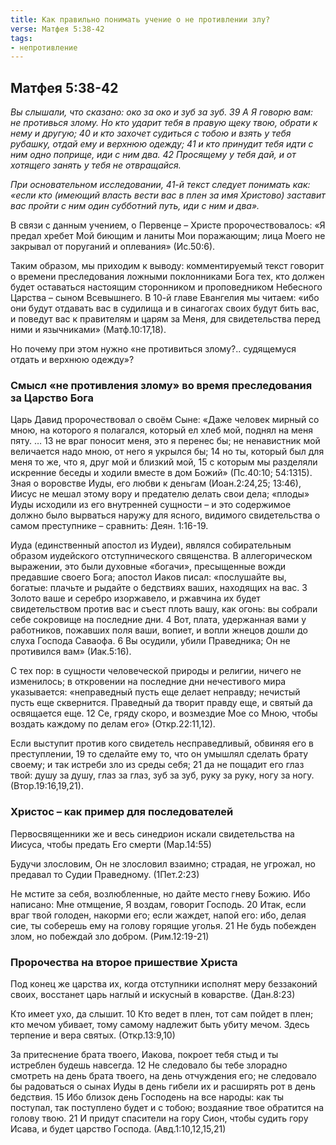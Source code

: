 ```yaml
---
title: Как правильно понимать учение о не противлении злу?
verse: Матфея 5:38-42
tags: 
- непротивление
---
```


## Матфея 5:38-42

*Вы слышали, что сказано: око за око и зуб за зуб. 39 А Я говорю вам: не противься злому. Но кто ударит тебя в правую щеку твою, обрати к нему и другую; 40 и кто захочет судиться с тобою и взять у тебя рубашку, отдай ему и верхнюю одежду; 41 и кто принудит тебя идти с ним одно поприще, иди с ним два. 42 Просящему у тебя дай, и от хотящего занять у тебя не отвращайся.*

*При основательном исследовании, 41-й текст  следует понимать как: «если кто (имеющий власть вести вас в плен за имя Христово) заставит вас пройти с ним один субботний путь, иди с ним и два».*

В связи с данным учением, о Первенце – Христе пророчествовалось: «Я предал хребет Мой биющим и ланиты Мои поражающим; лица Моего не закрывал от поруганий и оплевания» (Ис.50:6). 

Таким образом, мы приходим к выводу: комментируемый текст говорит о времени преследования ложными поклонниками Бога тех, кто должен будет оставаться настоящим сторонником и проповедником Небесного Царства – сыном Всевышнего. В 10-й главе Евангелия мы читаем: «ибо они будут отдавать вас в судилища и в синагогах своих будут бить вас, и поведут вас к правителям и царям за Меня, для свидетельства перед ними и язычниками» (Матф.10:17,18). 

Но почему при этом нужно «не противиться злому?.. судящемуся отдать и верхнюю одежду»?

### Смысл «не противления злому» во время преследования за Царство Бога

Царь Давид пророчествовал о своём Сыне: «Даже человек мирный со мною, на которого я полагался, который ел хлеб мой, поднял на меня пяту. … 13 не враг поносит меня,  это я перенес бы; не ненавистник мой величается надо мною,  от него я укрылся бы; 14 но ты, который был для меня то же, что я, друг мой и близкий мой, 15 с которым мы разделяли искренние беседы и ходили вместе в дом Божий» (Пс.40:10; 54:1315). Зная о воровстве Иуды, его любви к деньгам (Иоан.2:24,25; 13:46), Иисус не мешал этому вору и предателю делать свои дела; «плоды» Иуды исходили из его внутренней сущности – и это содержимое должно было вырваться наружу для ясного, видимого свидетельства о самом преступнике – сравнить: Деян. 1:16-19. 

Иуда (единственный апостол из Иудеи), являлся собирательным образом иудейского отступнического священства. В аллегорическом выражении, это были духовные «богачи», пресыщенные вожди предавшие своего Бога; апостол Иаков писал: «послушайте вы, богатые: плачьте и рыдайте о бедствиях ваших, находящих на вас. 3 Золото ваше и серебро изоржавело, и ржавчина их будет свидетельством против вас и съест плоть вашу, как огонь: вы собрали себе сокровище на последние дни. 4 Вот, плата, удержанная вами у работников, пожавших поля ваши, вопиет, и вопли жнецов дошли до слуха Господа Саваофа. 6 Вы осудили, убили Праведника; Он не противился вам» (Иак.5:16). 

С тех пор: в сущности человеческой природы  и религии, ничего не изменилось; в откровении на последние дни нечестивого мира указывается: «неправедный пусть еще делает неправду; нечистый пусть еще сквернится. Праведный да творит правду еще, и святый да освящается еще. 12 Се, гряду скоро, и возмездие Мое со Мною, чтобы воздать каждому по делам его» (Откр.22:11,12). 

Если выступит против кого свидетель несправедливый, обвиняя его в преступлении, 19 то сделайте ему то, что он умышлял сделать брату своему; и так истреби зло из среды себя; 21 да не пощадит его глаз твой: душу за душу, глаз за глаз, зуб за зуб, руку за руку, ногу за ногу. (Втор.19:16,19,21). 

### Христос – как пример для последователей

Первосвященники же и весь синедрион искали свидетельства на Иисуса, чтобы предать Его смерти (Мар.14:55)

Будучи злословим, Он не злословил взаимно; страдая, не угрожал, но предавал то Судии Праведному. (1Пет.2:23)

Не мстите за себя, возлюбленные, но дайте место гневу Божию. Ибо написано: Мне отмщение, Я воздам, говорит Господь. 20 Итак, если враг твой голоден, накорми его; если жаждет, напой его: ибо, делая сие, ты соберешь ему на голову горящие уголья. 21 Не будь побежден злом, но побеждай зло добром. (Рим.12:19-21)

### Пророчества на второе пришествие Христа

Под конец же царства их, когда отступники исполнят меру беззаконий своих, восстанет царь наглый и искусный в коварстве. (Дан.8:23)

Кто имеет ухо, да слышит. 10 Кто ведет в плен, тот сам пойдет в плен; кто мечом убивает, тому самому надлежит быть убиту мечом. Здесь терпение и вера святых. (Откр.13:9,10)

За притеснение брата твоего, Иакова, покроет тебя стыд и ты истреблен будешь навсегда. 12 Не следовало бы тебе злорадно смотреть на день брата твоего, на день отчуждения его; не следовало бы радоваться о сынах Иуды в день гибели их и расширять рот в день бедствия. 15 Ибо близок день Господень на все народы: как ты поступал, так поступлено будет и с тобою; воздаяние твое обратится на голову твою. 21 И придут спасители на гору Сион, чтобы судить гору Исава, и будет царство Господа. (Авд.1:10,12,15,21)